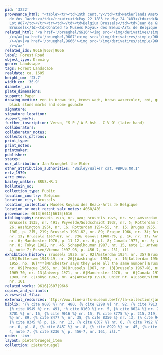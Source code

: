 ```yaml
---
pid: '3222'
provenance_html: "<table><tr><td>19th century</td><td>Netherlands Amsterdam</td><td>Jacob
  de Vos Jacobsz</td></tr><tr><td>May 22 1883 to May 24 1883</td><td>Netherlands Amsterdam</td><td>Sale
  Lot #87</td></tr><tr><td></td><td>Belgium Brussels</td><td>Jean de Grez (Lugt 1834)</td></tr><tr><td>1913</td><td>Belgium
  Brussels</td><td>Donated to Musées Royaux des Beaux-Arts de Belgique by de Grez</td></tr></table>"
related_html: "<a href='/brueghel/9616'><img src='/img/derivatives/simple/9616/thumbnail.jpg'
  /></a>|<a href='/brueghel/9607'><img src='/img/derivatives/simple/9607/thumbnail.jpg'
  /></a>|<a href='/brueghel/9666'><img src='/img/derivatives/simple/9666/thumbnail.jpg'
  /></a>"
related_ids: 9616|9607|9666
label: Forest Road
object_type: Drawing
genre: Landscape
tags: Forest Landscape
realdate: ca. 1605
height_cm: '23.7'
width_cm: '36.9'
diameter_cm:
plate_dimensions:
support: Paper
drawing_medium: Pen in brown ink, brown wash, brown watercolor, red, green, yellow,
  black stone marks and some gouache
signature:
signature_location:
support_marks:
further_inscription: Verso, "S P / A S hsh - C V O" (later hand)
collaborators:
collaborator_notes:
collectors_patrons:
print_type:
print_notes:
printmaker:
publisher:
states:
our_attribution: Jan Brueghel the Elder
other_attribution_authorities: 'Bailey/Walker cat. #BRUS.MR.1'
ertz_1979:
ertz_2008:
bailey_walker: BRUS.MR.1
hollstein_no:
collection_type: Public
location_country: Belgium
location_city: Brussels
location_collection: Musées Royaux des Beaux-Arts de Belgique
location_or_most_recent_sale_notes: 4060/480
provenance: 6613|6614|6615|6616
bibliography: Brussels 1913, nr. 480; Brussels 1926, nr. 92; Amsterdam 1934, nr. 357;
  Brussels 1935, nr. 491; Puyvelde/Goldschmidt 1937, nr. 5; Rotterdam 1948-49, nr.
  26; Washington 1954, nr. 16; Rotterdam 1954-55, nr. 15; Bruges 1955, nr. 16; Winner
  1961, p. 215, 219; Brussels 1961-62, nr. 89; Prague 1966, nr. 38; Brussels 1967,
  nr. 13; Brussels 1967-68, nr. 326; Geneva 1969-70, p. 16, nr. 13; Antwerp 1971,
  nr. 6; Manchester 1976, p. 11-12, nr. 6, pl. 8; Canada 1977, nr. 5; Atlanta 1980,
  nr. 8; Tokyo 1982, nr. 45; Schapelhouman 1987, nr. 15, note 1; Antwerp 1991b, nr.
  4, note 7; Essen/Vienna 1997-98, p. 456-7, nr. 161, ill.
exhibition_history: Brussels 1926, nr. 92|Amsterdam 1934, nr. 357|Brussels 1935, nr.
  491|Rotterdam 1948-49, nr. 26|{Washington 1954, nr. 16|Rotterdam 1954-55, nr. 15|Bruges
  1955, no. 16}***[Manchester says they were all the same number]|Brussels 1961-62,
  nr. 89|Prague 1966, nr. 38|Brussels 1967, nr. 13|Brussels 1967-68, nr. 326|Geneva
  1969-70, nr. 13|Antwerp 1971, nr. 6|Manchester 1976, nr. 6|Canada 1977, nr. 5|Atlanta
  1980, nr. 8|Tokyo 1982, nr. 45|Antwerp 1991b, under nr. 4|Essen/Vienna 1997-98,
  nr. 161
related_works: 9616|9607|9666
copies_and_variants:
curatorial_files:
external_resources: http://www.fine-arts-museum.be/fr/la-collection/jan-i-brueghel-paysage-forestier-traverse-par-un-chemin?letter=b&artist=breughel-jan-i-1
biblio: "{% cite 9085 %} nr. 480, {% cite 8298 %} nr. 92, {% cite 7913 %} nr. 357,
  {% cite 8949 %} nr. 491, {% cite 8169 %} nr. 5, {% cite 8624 %} nr. 26, {% cite
  8781 %} nr. 16, {% cite 9016 %} nr. 15, {% cite 8775 %} p. 215, 219, {% cite 8267
  %} nr. 89, {% cite 8477 %} nr. 38, {% cite 8350 %} nr. 13, {% cite 9401 %} nr. 326,
  {% cite 8345 %} p. 16, nr. 13, {% cite 8307 %} nr. 6, {% cite 7992 %} p. 11-12,
  nr. 6, pl. 8, {% cite 8457 %} nr. 8, {% cite 8929 %} nr. 45, {% cite 8916 %} nr.
  4, note 7, {% cite 8236 %} p. 456-7, nr. 161, ill."
order: '269'
layout: pieterbruegel_item
collection: pieterbruegel
---
```

